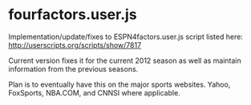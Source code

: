 fourfactors.user.js
===================

Implementation/update/fixes to ESPN4factors.user.js script listed here: http://userscripts.org/scripts/show/7817

Current version fixes it for the current 2012 season as well as maintain information from the previous seasons.

Plan is to eventually have this on the major sports websites. Yahoo, FoxSports, NBA.COM, and CNNSI where applicable.